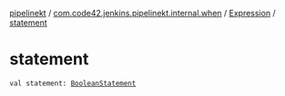 [pipelinekt](../../index.md) / [com.code42.jenkins.pipelinekt.internal.when](../index.md) / [Expression](index.md) / [statement](./statement.md)

# statement

`val statement: `[`BooleanStatement`](../../com.code42.jenkins.pipelinekt.core.conditional/-boolean-statement/index.md)